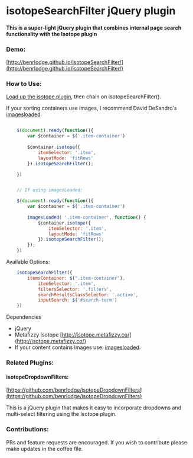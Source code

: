 # isotopeSearchFilter jQuery plugin

#### This is a super-light jQuery plugin that combines internal page search functionality with the Isotope plugin

### Demo:
[http://benrlodge.github.io/isotopeSearchFilter/](http://benrlodge.github.io/isotopeSearchFilter/)

### How to Use: 

[Load up the isotope plugin](http://isotope.metafizzy.co/), then chain on isotopeSearchFilter().

If your sorting containers use images, I recommend David DeSandro's [imagesloaded](https://github.com/desandro/imagesloaded).

```javascript

	$(document).ready(function(){
		var $container = $('.item-container')
		
		$container.isotope({
			itemSelector: '.item',
			layoutMode: 'fitRows'	
		}).isotopeSearchFilter();

	})


	// If using imagesLoaded:

	$(document).ready(function(){
		var $container = $('.item-container')
		
		imagesLoaded( '.item-container', function() {
			$container.isotope({
				itemSelector: '.item',
				layoutMode: 'fitRows'	
			}).isotopeSearchFilter();
		});
	})		


```

Available Options:

```javascript
	isotopeSearchFilter({
		itemsContainer: $(".item-container"),
      		itemSelector: '.item',
      		filtersSelector: '.filters',
      		searchResultsClassSelector: '.active',
      		inputSearch: $('#search-term')
	})

```

Dependencies
 - jQuery
 - Metafizzy Isotope [http://isotope.metafizzy.co/](http://isotope.metafizzy.co/)
 - If your content contains images use: [imagesloaded](https://github.com/desandro/imagesloaded).



### Related Plugins:

#### isotopeDropdownFilters: 
[https://github.com/benrlodge/isotopeDropdownFilters](https://github.com/benrlodge/isotopeDropdownFilters)

This is a jQuery plugin that makes it easy to incorporate dropdowns and multi-select filtering using the Isotope plugin.


### Contributions:

PRs and feature requests are encouraged. If you wish to contribute please make updates in the coffee file. 

